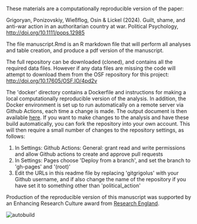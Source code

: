These materials are a computationally reproducible version of the paper:

Grigoryan, Ponizovskiy, Wießflog, Osin & Lickel (2024). Guilt, shame, and anti-war action in an authoritarian country at war. Political Psychology, http://doi.org/10.1111/pops.12985

The file manuscript.Rmd is an R markdown file that will perform all analyses and table creation, and produce a pdf version of the manuscript.

The full repository can be downloaded (cloned), and contains all the required data files. 
However if any data files are missing the code will attempt to download them from the OSF repository for this project:
http://doi.org/10.17605/OSF.IO/4pd2v

The 'docker' directory contains a Dockerfile and instructions for making a local computationally reproducible version of the analysis. In addition, the Docker environment is set up to run automatically on a remote server via Github Actions, each time a change is made. The output document is then available [here](https://gitgrigolus.github.io/political_action/manuscript.pdf). If you want to make changes to the analysis and have these build automatically, you can fork the repository into your own account. This will then require a small number of changes to the repository settings, as follows:
1. In Settings: Github Actions: General: grant read and write permissions and allow Github actions to create and approve pull requests
2. In Settings: Pages choose 'Deploy from a branch', and set the branch to 'gh-pages' and '(root)'
3. Edit the URLs in this readme file by replacing 'gitgrigolus' with your Github username, and if also change the name of the repository if you have set it to something other than 'political_action'

Production of the reproducible version of this manuscript was supported by an Enhancing Research Culture award from [Research England](https://www.ukri.org/councils/research-england/).

![autobuild](https://github.com/gitgrigolus/political_action/workflows/autobuild/badge.svg)
